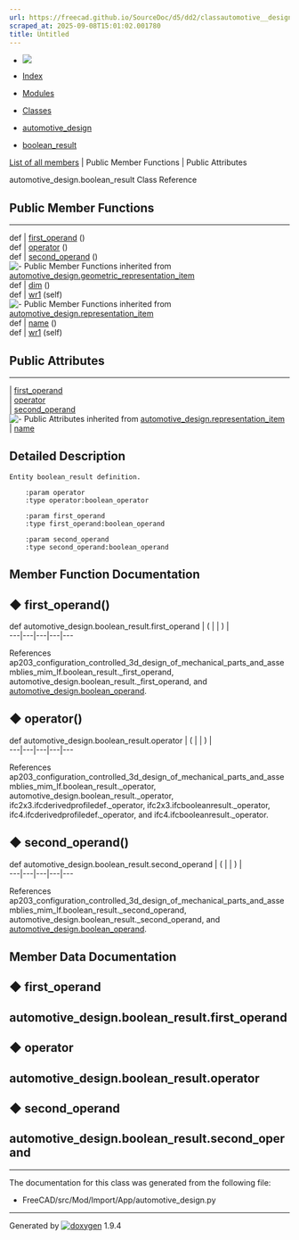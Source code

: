 ```yaml
---
url: https://freecad.github.io/SourceDoc/d5/dd2/classautomotive__design_1_1boolean__result.html
scraped_at: 2025-09-08T15:01:02.001780
title: Untitled
---
```


  * [ ![](https://www.freecad.org/svg/logo-freecad.svg) ](https://freecadweb.org "FreeCAD")
  * [Index](../../index.html "Index")
  * [Modules](../../modules.html "Modules list")
  * [Classes](../../annotated.html "Annotated list")

  * [automotive_design](../../d4/ddf/namespaceautomotive__design.html)
  * [boolean_result](../../d5/dd2/classautomotive__design_1_1boolean__result.html)

[List of all members](../../dc/dae/classautomotive__design_1_1boolean__result-members.html) | Public Member Functions | Public Attributes

automotive_design.boolean_result Class Reference

##  Public Member Functions  
  
---  
def | [first_operand](../../d5/dd2/classautomotive__design_1_1boolean__result.html#a69dc0053777c43ebe678946f134993e2) ()  
def | [operator](../../d5/dd2/classautomotive__design_1_1boolean__result.html#acecabeabc68dfd0e5ab32f703810f308) ()  
def | [second_operand](../../d5/dd2/classautomotive__design_1_1boolean__result.html#a10b3d91cd21234b10e7151ce5fd38e22) ()  
![-](../../closed.png) Public Member Functions inherited from
[automotive_design.geometric_representation_item](../../de/d5e/classautomotive__design_1_1geometric__representation__item.html)  
def | [dim](../../de/d5e/classautomotive__design_1_1geometric__representation__item.html#aef245618450610e88788dcaea46ad742) ()  
def | [wr1](../../de/d5e/classautomotive__design_1_1geometric__representation__item.html#a9677d2be5fc5c7c8ccb6819380198bbc) (self)  
![-](../../closed.png) Public Member Functions inherited from
[automotive_design.representation_item](../../d3/d20/classautomotive__design_1_1representation__item.html)  
def | [name](../../d3/d20/classautomotive__design_1_1representation__item.html#a33b5812d92aa0d107b4fd4274c17b9d9) ()  
def | [wr1](../../d3/d20/classautomotive__design_1_1representation__item.html#af350c19fc5e5763d4991494a99d979ed) (self)  
  
##  Public Attributes  
  
---  
|
[first_operand](../../d5/dd2/classautomotive__design_1_1boolean__result.html#a6a69c2d8026830e2b47b6a9f56a86de9)  
|
[operator](../../d5/dd2/classautomotive__design_1_1boolean__result.html#aab7733009455a55d6402d318d1bc3318)  
|
[second_operand](../../d5/dd2/classautomotive__design_1_1boolean__result.html#ac291baedadb2c36abab69002036b2d4c)  
![-](../../closed.png) Public Attributes inherited from
[automotive_design.representation_item](../../d3/d20/classautomotive__design_1_1representation__item.html)  
|
[name](../../d3/d20/classautomotive__design_1_1representation__item.html#a3d48fe912053adaf5f187b606fa81c87)  
  
## Detailed Description

    
    
    Entity boolean_result definition.
    
        :param operator
        :type operator:boolean_operator
    
        :param first_operand
        :type first_operand:boolean_operand
    
        :param second_operand
        :type second_operand:boolean_operand

## Member Function Documentation

## ◆ first_operand()

def automotive_design.boolean_result.first_operand  | ( | | ) |   
---|---|---|---|---  
  
References
ap203_configuration_controlled_3d_design_of_mechanical_parts_and_assemblies_mim_lf.boolean_result._first_operand,
automotive_design.boolean_result._first_operand, and
[automotive_design.boolean_operand](../../d4/ddf/namespaceautomotive__design.html#a4cc50c5d0494a189a9e87765b6b92138).

## ◆ operator()

def automotive_design.boolean_result.operator  | ( | | ) |   
---|---|---|---|---  
  
References
ap203_configuration_controlled_3d_design_of_mechanical_parts_and_assemblies_mim_lf.boolean_result._operator,
automotive_design.boolean_result._operator,
ifc2x3.ifcderivedprofiledef._operator, ifc2x3.ifcbooleanresult._operator,
ifc4.ifcderivedprofiledef._operator, and ifc4.ifcbooleanresult._operator.

## ◆ second_operand()

def automotive_design.boolean_result.second_operand  | ( | | ) |   
---|---|---|---|---  
  
References
ap203_configuration_controlled_3d_design_of_mechanical_parts_and_assemblies_mim_lf.boolean_result._second_operand,
automotive_design.boolean_result._second_operand, and
[automotive_design.boolean_operand](../../d4/ddf/namespaceautomotive__design.html#a4cc50c5d0494a189a9e87765b6b92138).

## Member Data Documentation

## ◆ first_operand

automotive_design.boolean_result.first_operand  
---  
  
## ◆ operator

automotive_design.boolean_result.operator  
---  
  
## ◆ second_operand

automotive_design.boolean_result.second_operand  
---  
  
* * *

The documentation for this class was generated from the following file:

  * FreeCAD/src/Mod/Import/App/automotive_design.py

* * *

Generated by
[![doxygen](../../doxygen.svg)](https://www.doxygen.org/index.html) 1.9.4

